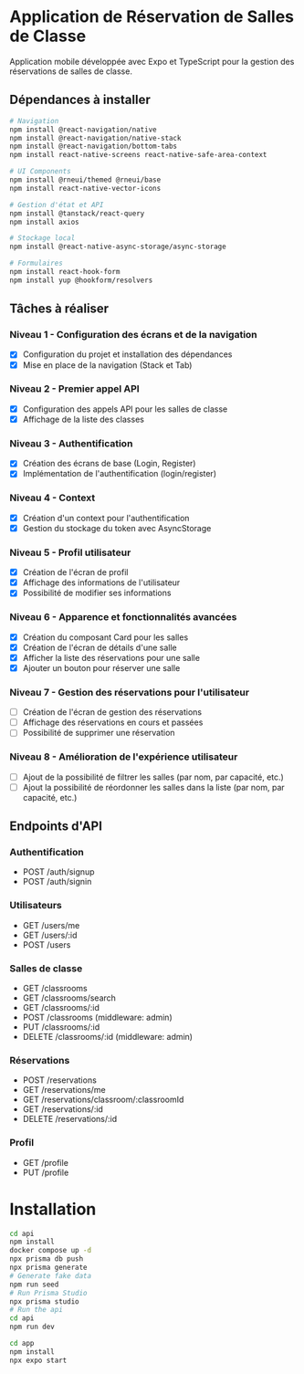 # Application de Réservation de Salles de Classe

Application mobile développée avec Expo et TypeScript pour la gestion des réservations de salles de classe.

## Dépendances à installer

```bash
# Navigation
npm install @react-navigation/native
npm install @react-navigation/native-stack
npm install @react-navigation/bottom-tabs
npm install react-native-screens react-native-safe-area-context

# UI Components
npm install @rneui/themed @rneui/base
npm install react-native-vector-icons

# Gestion d'état et API
npm install @tanstack/react-query
npm install axios

# Stockage local
npm install @react-native-async-storage/async-storage

# Formulaires
npm install react-hook-form
npm install yup @hookform/resolvers
```

## Tâches à réaliser

### Niveau 1 - Configuration des écrans et de la navigation

- [x] Configuration du projet et installation des dépendances
- [x] Mise en place de la navigation (Stack et Tab)

### Niveau 2 - Premier appel API

- [x] Configuration des appels API pour les salles de classe
- [x] Affichage de la liste des classes

### Niveau 3 - Authentification

- [x] Création des écrans de base (Login, Register)
- [x] Implémentation de l'authentification (login/register)

### Niveau 4 - Context

- [x] Création d'un context pour l'authentification
- [x] Gestion du stockage du token avec AsyncStorage

### Niveau 5 - Profil utilisateur

- [x] Création de l'écran de profil
- [x] Affichage des informations de l'utilisateur
- [x] Possibilité de modifier ses informations

### Niveau 6 - Apparence et fonctionnalités avancées

- [x] Création du composant Card pour les salles
- [x] Création de l'écran de détails d'une salle
- [x] Afficher la liste des réservations pour une salle
- [x] Ajouter un bouton pour réserver une salle

### Niveau 7 - Gestion des réservations pour l'utilisateur

- [ ] Création de l'écran de gestion des réservations
- [ ] Affichage des réservations en cours et passées
- [ ] Possibilité de supprimer une réservation

### Niveau 8 - Amélioration de l'expérience utilisateur

- [ ] Ajout de la possibilité de filtrer les salles (par nom, par capacité, etc.)
- [ ] Ajout la possibilité de réordonner les salles dans la liste (par nom, par capacité, etc.)

## Endpoints d'API

### Authentification

- POST /auth/signup
- POST /auth/signin

### Utilisateurs

- GET /users/me
- GET /users/:id
- POST /users

### Salles de classe

- GET /classrooms
- GET /classrooms/search
- GET /classrooms/:id
- POST /classrooms (middleware: admin)
- PUT /classrooms/:id
- DELETE /classrooms/:id (middleware: admin)

### Réservations

- POST /reservations
- GET /reservations/me
- GET /reservations/classroom/:classroomId
- GET /reservations/:id
- DELETE /reservations/:id

### Profil

- GET /profile
- PUT /profile

# Installation

```sh
cd api
npm install
docker compose up -d
npx prisma db push
npx prisma generate
# Generate fake data
npm run seed
# Run Prisma Studio
npx prisma studio
# Run the api
cd api
npm run dev
```

```sh
cd app
npm install
npx expo start
```
